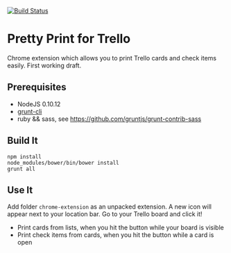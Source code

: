 [![Build Status](https://travis-ci.org/murdochjohn/PrettyPrintTrello.png?branch=master)](https://travis-ci.org/murdochjohn/PrettyPrintTrello)

# Pretty Print for Trello

Chrome extension which allows you to print Trello cards and check items easily. First 
working draft.

## Prerequisites

- NodeJS 0.10.12
- [grunt-cli](https://github.com/gruntjs/grunt-cli)
- ruby && sass, see https://github.com/gruntjs/grunt-contrib-sass

## Build It
    
    npm install
    node_modules/bower/bin/bower install
    grunt all

## Use It

Add folder ``chrome-extension`` as an unpacked extension. A new icon will
appear next to your location bar. Go to your Trello board and click it!

- Print cards from lists, when you hit the button while your board is visible
- Print check items from cards, when you hit the button while a card is open
